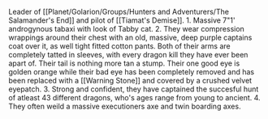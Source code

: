 Leader of [[Planet/Golarion/Groups/Hunters and Adventurers/The Salamander's End]] and pilot of [[Tiamat's Demise]].
	1. Massive 7"1' androgynous tabaxi with look of Tabby cat.
	2. They wear compression wrappings around their chest with an old, massive, deep purple captains coat over it, as well tight fitted cotton pants. Both of their arms are completely tatted in sleeves, with every dragon kill they have ever been apart of. Their tail is nothing more tan a stump. Their one good eye is golden orange while their bad eye has been completely removed and has been replaced with a [[Warning Stone]] and covered by a crushed velvet eyepatch.
	3. Strong and confident, they have captained the succesful hunt of atleast 43 different dragons, who's ages range from young to ancient.
	4. They often weild a massive executioners axe and twin boarding axes.